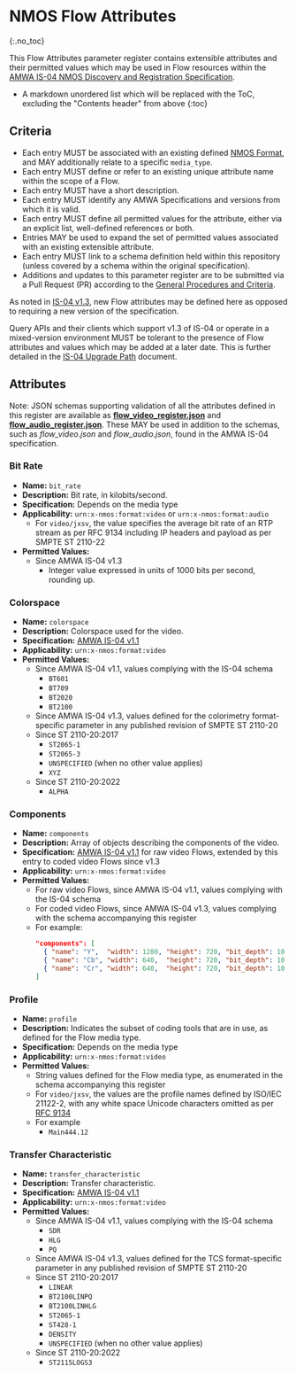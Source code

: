 # NMOS Flow Attributes
{:.no_toc}

This Flow Attributes parameter register contains extensible attributes and their permitted values which may be used in Flow resources within the [AMWA IS-04 NMOS Discovery and Registration Specification](https://specs.amwa.tv/is-04).

- A markdown unordered list which will be replaced with the ToC, excluding the "Contents header" from above
{:toc}

## Criteria

- Each entry MUST be associated with an existing defined [NMOS Format](../formats), and MAY additionally relate to a specific `media_type`.
- Each entry MUST define or refer to an existing unique attribute name within the scope of a Flow.
- Each entry MUST have a short description.
- Each entry MUST identify any AMWA Specifications and versions from which it is valid.
- Each entry MUST define all permitted values for the attribute, either via an explicit list, well-defined references or both.
- Entries MAY be used to expand the set of permitted values associated with an existing extensible attribute.
- Each entry MUST link to a schema definition held within this repository (unless covered by a schema within the original specification).
- Additions and updates to this parameter register are to be submitted via a Pull Request (PR) according to the [General Procedures and Criteria](../common/).

As noted in [IS-04 v1.3](https://specs.amwa.tv/is-04/v1.3/docs/4.3._Behaviour_-_Nodes.html#sources--flows), new Flow attributes may be defined here as opposed to requiring a new version of the specification.

Query APIs and their clients which support v1.3 of IS-04 or operate in a mixed-version environment MUST be tolerant to the presence of Flow attributes and values which may be added at a later date. This is further detailed in the [IS-04 Upgrade Path](https://specs.amwa.tv/is-04/v1.3/docs/6.0._Upgrade_Path.html) document.

## Attributes

Note: JSON schemas supporting validation of all the attributes defined in this register are available as **[flow_video_register.json](flow_video_register.json)** and **[flow_audio_register.json](flow_audio_register.json)**.
These MAY be used in addition to the schemas, such as _flow_video.json_ and _flow_audio.json_, found in the AMWA IS-04 specification.

### Bit Rate
- **Name:** `bit_rate`
- **Description:** Bit rate, in kilobits/second.
- **Specification:** Depends on the media type
- **Applicability:** `urn:x-nmos:format:video` or `urn:x-nmos:format:audio`
  -  For `video/jxsv`, the value specifies the average bit rate of an RTP stream as per RFC 9134 including IP headers and payload as per SMPTE ST 2110-22
- **Permitted Values:**
  - Since AMWA IS-04 v1.3
    - Integer value expressed in units of 1000 bits per second, rounding up.

### Colorspace
- **Name:** `colorspace`
- **Description:** Colorspace used for the video.
- **Specification:** [AMWA IS-04 v1.1](https://specs.amwa.tv/is-04/v1.1)
- **Applicability:** `urn:x-nmos:format:video`
- **Permitted Values:**
  - Since AMWA IS-04 v1.1, values complying with the IS-04 schema
    - `BT601`
    - `BT709`
    - `BT2020`
    - `BT2100`
  - Since AMWA IS-04 v1.3, values defined for the colorimetry format-specific parameter in any published revision of SMPTE ST 2110-20
  - Since ST 2110-20:2017
    - `ST2065-1`
    - `ST2065-3`
    - `UNSPECIFIED` (when no other value applies)
    - `XYZ`
  - Since ST 2110-20:2022
    - `ALPHA`

### Components
- **Name:** `components`
- **Description:** Array of objects describing the components of the video.
- **Specification:** [AMWA IS-04 v1.1](https://specs.amwa.tv/is-04/v1.1) for raw video Flows, extended by this entry to coded video Flows since v1.3
- **Applicability:** `urn:x-nmos:format:video`
- **Permitted Values:**
  - For raw video Flows, since AMWA IS-04 v1.1, values complying with the IS-04 schema
  - For coded video Flows, since AMWA IS-04 v1.3, values complying with the schema accompanying this register
  - For example:  
    ```json
    "components": [
      { "name": "Y",  "width": 1280, "height": 720, "bit_depth": 10 },
      { "name": "Cb", "width": 640,  "height": 720, "bit_depth": 10 },
      { "name": "Cr", "width": 640,  "height": 720, "bit_depth": 10 }
    ]
    ```

### Profile
- **Name:** `profile`
- **Description:** Indicates the subset of coding tools that are in use, as defined for the Flow media type.
- **Specification:** Depends on the media type
- **Applicability:** `urn:x-nmos:format:video`
- **Permitted Values:**
  - String values defined for the Flow media type, as enumerated in the schema accompanying this register
  - For `video/jxsv`, the values are the profile names defined by ISO/IEC 21122-2, with any white space Unicode characters omitted as per [RFC 9134][RFC-9134]
  - For example
    - `Main444.12`

### Transfer Characteristic
- **Name:** `transfer_characteristic`
- **Description:** Transfer characteristic.
- **Specification:** [AMWA IS-04 v1.1](https://specs.amwa.tv/is-04/v1.1)
- **Applicability:** `urn:x-nmos:format:video`
- **Permitted Values:**
  - Since AMWA IS-04 v1.1, values complying with the IS-04 schema
    - `SDR`
    - `HLG`
    - `PQ`
  - Since AMWA IS-04 v1.3, values defined for the TCS format-specific parameter in any published revision of SMPTE ST 2110-20
  - Since ST 2110-20:2017
    - `LINEAR`
    - `BT2100LINPQ`
    - `BT2100LINHLG`
    - `ST2065-1`
    - `ST428-1`
    - `DENSITY`
    - `UNSPECIFIED` (when no other value applies)
  - Since ST 2110-20:2022
    - `ST2115LOGS3`

[RFC-9134]: https://tools.ietf.org/html/rfc9134 "RTP Payload Format for ISO/IEC 21122 (JPEG XS)"
